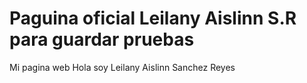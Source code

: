 # Paguina oficial Leilany Aislinn S.R para guardar pruebas 
Mi pagina web 
Hola soy Leilany Aislinn Sanchez Reyes 
